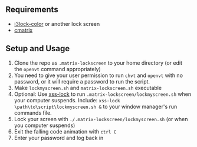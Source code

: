 ## Requirements
- [i3lock-color](https://github.com/Raymo111/i3lock-color) or another lock screen
- [cmatrix](https://github.com/abishekvashok/cmatrix)

## Setup and Usage
1. Clone the repo as `.matrix-lockscreen` to your home directory (or edit the `openvt` command appropriately)
2. You need to give your user permission to run `chvt` and `openvt` with no password, or it will require a password to run the script.
3. Make `lockmyscreen.sh` and `matrix-lockscreen.sh` executable
4. Optional: Use [xss-lock](https://github.com/wavexx/xss-lock) to run `.matrix-lockscreen/lockmyscreen.sh` when your computer suspends. Include: `xss-lock \path\to\script\lockmyscreen.sh &` to your window manager's run commands file. 
5. Lock your screen with `./.matrix-lockscreen/lockmyscreen.sh` (or when you computer suspends)
6. Exit the falling code animation with `ctrl C`
7. Enter your password and log back in